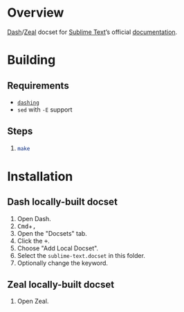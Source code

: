 # Overview

[Dash][]/[Zeal][] docset for [Sublime Text][st]&rsquo;s official [documentation][st-docs].

# Building

## Requirements

* [`dashing`][dashing]
* `sed` with `-E` support

## Steps

1.
    ``` sh
    make
    ```

# Installation

## Dash locally-built docset

1. Open Dash.
2. <kbd>Cmd</kbd>+<kbd>,</kbd>
3. Open the "Docsets" tab.
4. Click the <kbd>+</kbd>.
5. Choose "Add Local Docset".
6. Select the `sublime-text.docset` in this folder.
7. Optionally change the keyword.

## Zeal locally-built docset

1. Open Zeal.

[dash]: https://kapeli.com/dash
[zeal]: https://zealdocs.org
[st]: https://www.sublimetext.com/
[st-docs]: https://www.sublimetext.com/docs/index.html
[dashing]: https://github.com/technosophos/dashing#readme

